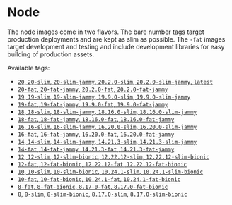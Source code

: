 # Node

The node images come in two flavors. The bare number tags target production
deployments and are kept as slim as possible. The `-fat` images target
development and testing and include development libraries for easy building
of production assets.

Available tags:
- [`20`, `20-slim`, `20-slim-jammy`, `20.2.0-slim`, `20.2.0-slim-jammy`, `latest`](127178877223.dkr.ecr.us-east-2.amazonaws.com/get-bridge/node:20)
- [`20-fat`, `20-fat-jammy`, `20.2.0-fat`, `20.2.0-fat-jammy`](127178877223.dkr.ecr.us-east-2.amazonaws.com/get-bridge/node:20-fat)
- [`19`, `19-slim`, `19-slim-jammy`, `19.9.0-slim`, `19.9.0-slim-jammy`](127178877223.dkr.ecr.us-east-2.amazonaws.com/get-bridge/node:19)
- [`19-fat`, `19-fat-jammy`, `19.9.0-fat`, `19.9.0-fat-jammy`](127178877223.dkr.ecr.us-east-2.amazonaws.com/get-bridge/node:19-fat)
- [`18`, `18-slim`, `18-slim-jammy`, `18.16.0-slim`, `18.16.0-slim-jammy`](127178877223.dkr.ecr.us-east-2.amazonaws.com/get-bridge/node:18)
- [`18-fat`, `18-fat-jammy`, `18.16.0-fat`, `18.16.0-fat-jammy`](127178877223.dkr.ecr.us-east-2.amazonaws.com/get-bridge/node:18-fat)
- [`16`, `16-slim`, `16-slim-jammy`, `16.20.0-slim`, `16.20.0-slim-jammy`](127178877223.dkr.ecr.us-east-2.amazonaws.com/get-bridge/node:16)
- [`16-fat`, `16-fat-jammy`, `16.20.0-fat`, `16.20.0-fat-jammy`](127178877223.dkr.ecr.us-east-2.amazonaws.com/get-bridge/node:16-fat)
- [`14`, `14-slim`, `14-slim-jammy`, `14.21.3-slim`, `14.21.3-slim-jammy`](127178877223.dkr.ecr.us-east-2.amazonaws.com/get-bridge/node:14)
- [`14-fat`, `14-fat-jammy`, `14.21.3-fat`, `14.21.3-fat-jammy`](127178877223.dkr.ecr.us-east-2.amazonaws.com/get-bridge/node:14-fat)
- [`12`, `12-slim`, `12-slim-bionic`, `12.22.12-slim`, `12.22.12-slim-bionic`](127178877223.dkr.ecr.us-east-2.amazonaws.com/get-bridge/node:12)
- [`12-fat`, `12-fat-bionic`, `12.22.12-fat`, `12.22.12-fat-bionic`](127178877223.dkr.ecr.us-east-2.amazonaws.com/get-bridge/node:12-fat)
- [`10`, `10-slim`, `10-slim-bionic`, `10.24.1-slim`, `10.24.1-slim-bionic`](127178877223.dkr.ecr.us-east-2.amazonaws.com/get-bridge/node:10)
- [`10-fat`, `10-fat-bionic`, `10.24.1-fat`, `10.24.1-fat-bionic`](127178877223.dkr.ecr.us-east-2.amazonaws.com/get-bridge/node:10-fat)
- [`8-fat`, `8-fat-bionic`, `8.17.0-fat`, `8.17.0-fat-bionic`](127178877223.dkr.ecr.us-east-2.amazonaws.com/get-bridge/node:8-fat)
- [`8`, `8-slim`, `8-slim-bionic`, `8.17.0-slim`, `8.17.0-slim-bionic`](127178877223.dkr.ecr.us-east-2.amazonaws.com/get-bridge/node:8)
